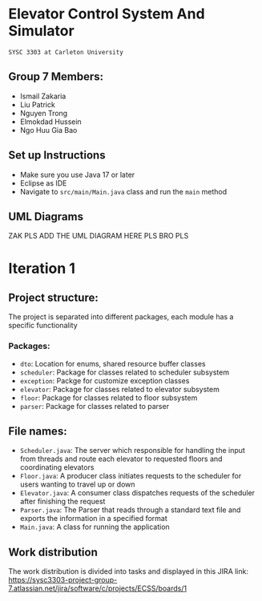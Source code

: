 # Elevator Control System And Simulator
```
SYSC 3303 at Carleton University 
```

## Group 7 Members:
* Ismail Zakaria
* Liu Patrick
* Nguyen Trong
* Elmokdad Hussein
* Ngo Huu Gia Bao

## Set up Instructions
* Make sure you use Java 17 or later
* Eclipse as IDE
* Navigate to ```src/main/Main.java``` class and run the ```main``` method

## UML Diagrams
ZAK PLS ADD THE UML DIAGRAM HERE PLS BRO PLS 

# Iteration 1
## Project structure:
The project is separated into different packages, each module has a specific functionality <br/>
### Packages:
* ```dto```: Location for enums, shared resource buffer classes
* ```scheduler```: Package for classes related to scheduler subsystem
* ```exception```: Packge for customize exception classes
* ```elevator```: Package for classes related to elevator subsystem
* ```floor```: Package for classes related to floor subsystem
* ```parser```: Package for classes related to parser 

## File names:
* ```Scheduler.java```: The server which responsible for handling the input from threads and route each elevator to requested floors and coordinating elevators
* ```Floor.java```: A producer class initiates requests to the scheduler for users wanting to travel up or down
* ```Elevator.java```: A consumer class dispatches requests of the scheduler after finishing the request
* ```Parser.java```: The Parser that reads through a standard text file and exports the information in a specified format
* ```Main.java```: A class for running the application

## Work distribution
The work distribution is divided into tasks and displayed in this JIRA link:
<br/>
https://sysc3303-project-group-7.atlassian.net/jira/software/c/projects/ECSS/boards/1
<br/>
